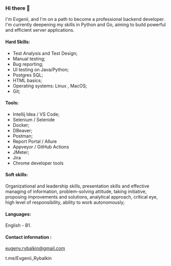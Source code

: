 ### Hi there 👋
I'm Evgenii, and I'm on a path to become a professional backend developer. I'm currently deepening my skills in Python and Go, aiming to build powerful and efficient server applications.
<!--

-->


#### Hard Skills: 
- Test Analysis and Test Design; 
- Manual testing;
- Bug reporting;
- UI testing on Java/Python; 
- Postgres SQL; 
- HTML basics; 
- Operating systems: Linux , MacOS; 
- Git;

#### Tools:  
- Intellij Idea / VS Code;
- Selenium / Selenide
- Docker;
- DBeaver;
- Postman;
- Report Portal / Allure
- Appveyor / GitHub Actions
- JMeter;
- Jira
- Chrome developer tools


#### Soft skills: 
Organizational and leadership skills, presentation skills and effective managing of information, problem-solving attitude, taking initiative, proposing improvements and solutions, analytical approach, critical eye, high level of responsibility, ability to work autonomously;

#### Languages: 
English - B1.

#### Contact information : 

eugeny.rybalkin@gmail.com

t.me/Evgenii_Rybalkin

